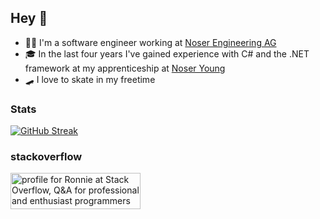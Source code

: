 ## Hey 👋
- 🧑‍💼 I'm a software engineer working at [Noser Engineering AG](https://www.noser.com/)
- 🎓 In the last four years I've gained experience with C# and the .NET framework at my apprenticeship at [Noser Young](https://noseryoung.ch/)
- 🛹 I love to skate in my freetime

### Stats
[![GitHub Streak](https://streak-stats.demolab.com?user=ronniehartmann&theme=dark&hide_border=true)](https://git.io/streak-stats)

### stackoverflow
<a href="https://stackoverflow.com/users/19264467/ronnie"><img src="https://stackoverflow.com/users/flair/19264467.png?theme=dark" width="208" height="58" alt="profile for Ronnie at Stack Overflow, Q&amp;A for professional and enthusiast programmers" title="profile for Ronnie at Stack Overflow, Q&amp;A for professional and enthusiast programmers"></a>
